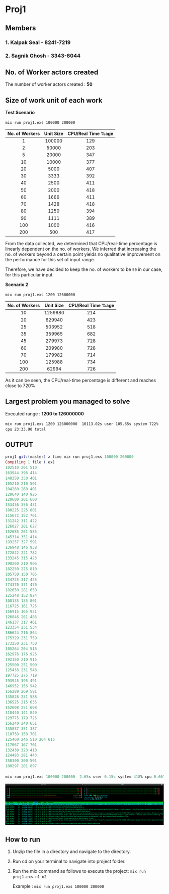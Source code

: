 # Proj1

## Members
### 1. Kalpak Seal - 8241-7219
### 2. Sagnik Ghosh - 3343-6044

## No. of Worker actors created
The number of worker actors created : **50**

## Size of work unit of each work

**Test Scenario**

  `mix run proj1.exs 100000 200000`

| No. of Workers | Unit Size | CPU/Real Time %age |
|:--------------:|:---------:|:------------------:|
|        1       |   100000  |         129        |
|        2       |   50000   |         203        |
|        5       |   20000   |         347        |
|       10       |   10000   |         377        |
|       20       |    5000   |         407        |
|       30       |    3333   |         392        |
|       40       |    2500   |         411        |
|       50       |    2000   |         418        |
|       60       |    1666   |         411        |
|       70       |    1428   |         418        |
|       80       |    1250   |         394        |
|       90       |    1111   |         389        |
|       100      |    1000   |         416        |
|       200      |    500    |         417        |

From the data collected, we determined that CPU/real-time percentage is linearly dependent on the no. of workers.
We inferred that increasing the no. of workers beyond a certain point yields no qualitative improvement on the performance for this set of input range.

Therefore, we have decided to keep the no. of workers to be `50` in our case, for this particular input.

**Scenario 2**

`mix run proj1.exs 1200 12600000`

| No. of Workers | Unit Size | CPU/Real Time %age |
|:--------------:|:---------:|:------------------:|
|       10       |  1259880  |         214        |
|       20       |   629940  |         423        |
|       25       |   503952  |         518        |
|       35       |   359965  |         682        |
|       45       |   279973  |         728        |
|       60       |   209980  |         728        |
|       70       |   179982  |         714        |
|       100      |   125988  |         734        |
|       200      |   62994   |         726        |

As it can be seen, the CPU/real-time percentage is different and reaches close to 720%

## Largest problem you managed to solve

Executed range : **1200 to 126000000**

`mix run proj1.exs 1200 126000000  10113.02s user 105.55s system 722% cpu 23:33.90 total`

## OUTPUT

```elixir
proj1 git:(master) ✗ time mix run proj1.exs 100000 200000
Compiling 1 file (.ex)
102510 201 510
163944 396 414
140350 350 401
105210 210 501
104260 260 401
129640 140 926
120600 201 600
153436 356 431
180225 225 801
115672 152 761
131242 311 422
126027 201 627
152685 261 585
145314 351 414
193257 327 591
136948 146 938
172822 221 782
133245 315 423
190260 210 906
182250 225 810
105750 150 705
134725 317 425
174370 371 470
182650 281 650
125248 152 824
108135 135 801
116725 161 725
156915 165 951
126846 261 486
146137 317 461
123354 231 534
186624 216 864
175329 231 759
173250 231 750
105264 204 516
162976 176 926
192150 210 915
125500 251 500
125433 231 543
197725 275 719
193945 395 491
146952 156 942
156289 269 581
135828 231 588
136525 215 635
152608 251 608
118440 141 840
129775 179 725
156240 240 651
135837 351 387
110758 158 701
125460 246 510 204 615
117067 167 701
132430 323 410
124483 281 443
150300 300 501
180297 201 897

mix run proj1.exs 100000 200000  2.65s user 0.15s system 418% cpu 0.667 total
```

![htop output](https://github.com/kalpak92/Multicore_VampireNumber/blob/master/Screen%20Shot%202019-09-06%20at%206.42.17%20PM.png "Performance snapshot")

## How to run
1. Unzip the file in a directory and navigate to the directory.
2. Run cd on your terminal to navigate into project folder.
3. Run the mix command as follows to execute the project: 
    `mix run proj1.exs n1 n2` 
    
    Example : `mix run proj1.exs 100000 200000`
